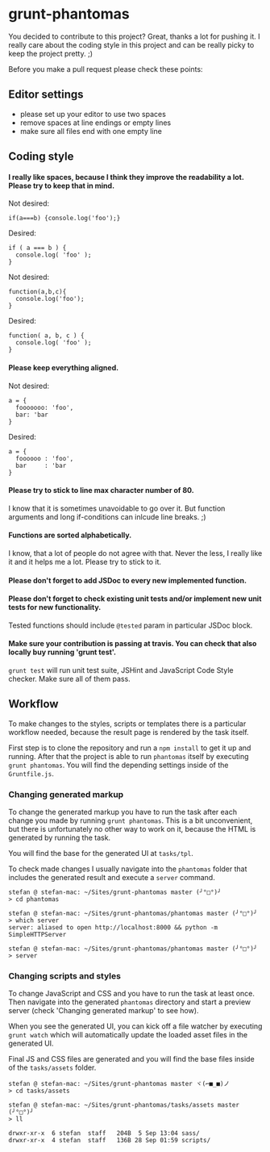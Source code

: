 # grunt-phantomas

You decided to contribute to this project? Great, thanks a lot for pushing it.
I really care about the coding style in this project and can be really picky to keep the project pretty. ;)

Before you make a pull request please check these points:

## Editor settings
- please set up your editor to use two spaces
- remove spaces at line endings or empty lines
- make sure all files end with one empty line

## Coding style

#### I really like spaces, because I think they improve the readability a lot. Please try to keep that in mind.

Not desired:

```
if(a===b) {console.log('foo');}
```

Desired:

```
if ( a === b ) {
  console.log( 'foo' );
}
```

Not desired:

```
function(a,b,c){
  console.log('foo');
}
```

Desired:

```
function( a, b, c ) {
  console.log( 'foo' );
}
```

#### Please keep everything aligned.

Not desired:

```
a = {
  fooooooo: 'foo',
  bar: 'bar
}
```

Desired:

```
a = {
  foooooo : 'foo',
  bar     : 'bar
}
```

#### Please try to stick to line max character number of 80.

I know that it is sometimes unavoidable to go over it. But function arguments and long if-conditions can inlcude line breaks. ;)

#### Functions are sorted alphabetically.

I know, that a lot of people do not agree with that. Never the less, I really like it and it helps me a lot. Please try to stick to it.


#### Please don't forget to add JSDoc to every new implemented function.

#### Please don't forget to check existing unit tests and/or implement new unit tests for new functionality.

Tested functions should include `@tested` param in particular JSDoc block.

#### Make sure your contribution is passing at travis. You can check that also locally buy running 'grunt test'.

`grunt test` will run unit test suite, JSHint and JavaScript Code Style checker. Make sure all of them pass.

## Workflow

To make changes to the styles, scripts or templates there is a particular workflow needed, because the result page is rendered by the task itself.

First step is to clone the repository and run a `npm install` to get it up and running.
After that the project is able to run `phantomas` itself by executing `grunt phantomas`. You will find the depending settings inside of the `Gruntfile.js`.

### Changing generated markup

To change the generated markup you have to run the task after each change you made by running `grunt phantomas`. This is a bit unconvenient, but there is unfortunately no other way to work on it, because the HTML is generated by running the task.

You will find the base for the generated UI at `tasks/tpl`.

To check made changes I usually navigate into the `phantomas` folder that includes the generated result and execute a `server` command.

```
stefan @ stefan-mac: ~/Sites/grunt-phantomas master (╯°□°)╯
> cd phantomas

stefan @ stefan-mac: ~/Sites/grunt-phantomas/phantomas master (╯°□°)╯
> which server
server: aliased to open http://localhost:8000 && python -m SimpleHTTPServer

stefan @ stefan-mac: ~/Sites/grunt-phantomas/phantomas master (╯°□°)╯
> server
```

### Changing scripts and styles

To change JavaScript and CSS and you have to run the task at least once. Then navigate into the generated `phantomas` directory and start a preview server (check 'Changing generated markup' to see how).

When you see the generated UI, you can kick off a file watcher by executing `grunt watch` which will automatically update the loaded asset files in the generated UI.

Final JS and CSS files are generated and you will find the base files inside of the `tasks/assets` folder.

```
stefan @ stefan-mac: ~/Sites/grunt-phantomas master ヾ(⌐■_■)ノ
> cd tasks/assets

stefan @ stefan-mac: ~/Sites/grunt-phantomas/tasks/assets master (╯°□°)╯
> ll

drwxr-xr-x  6 stefan  staff   204B  5 Sep 13:04 sass/
drwxr-xr-x  4 stefan  staff   136B 28 Sep 01:59 scripts/
```